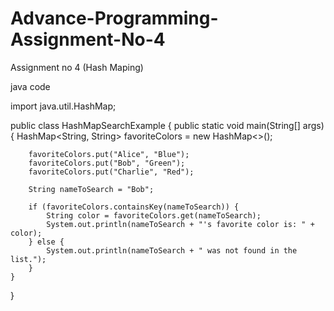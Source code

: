 # Advance-Programming-Assignment-No-4
Assignment no 4 (Hash Maping)

java code 

import java.util.HashMap;

public class HashMapSearchExample {
    public static void main(String[] args) {
        HashMap<String, String> favoriteColors = new HashMap<>();

        favoriteColors.put("Alice", "Blue");
        favoriteColors.put("Bob", "Green");
        favoriteColors.put("Charlie", "Red");

        String nameToSearch = "Bob";

        if (favoriteColors.containsKey(nameToSearch)) {
            String color = favoriteColors.get(nameToSearch);
            System.out.println(nameToSearch + "'s favorite color is: " + color);
        } else {
            System.out.println(nameToSearch + " was not found in the list.");
        }
    }
}

